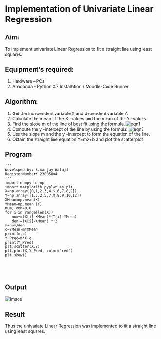# Implementation of Univariate Linear Regression
## Aim:
To implement univariate Linear Regression to fit a straight line using least squares.
## Equipment’s required:
1.	Hardware – PCs
2.	Anaconda – Python 3.7 Installation / Moodle-Code Runner
## Algorithm:
1.	Get the independent variable X and dependent variable Y.
2.	Calculate the mean of the X -values and the mean of the Y -values.
3.	Find the slope m of the line of best fit using the formula.
 ![eqn1](./eq1.jpg)
4.	Compute the y -intercept of the line by using the formula:
![eqn2](./eq2.jpg)  
5.	Use the slope m and the y -intercept to form the equation of the line.
6.	Obtain the straight line equation Y=mX+b and plot the scatterplot.
## Program
```
'''
Developed by: S.Sanjay Balaji
RegisterNumber: 23005804
'''
import numpy as np
import matplotlib.pyplot as plt
X=np.array([0,1,2,3,4,5,6,7,8,9])
Y=np.array([1,3,2,5,7,8,8,9,10,12])
XMean=np.mean(X)
YMean=np.mean (Y)
num, den=0,0
for i in range(len(X)):
   num+=(X[i]-XMean)*(Y[i]-YMean)
   den+=(X[i]-XMean) **2
m=num/den
c=YMean-m*XMean
print(m,c)
Y_Pred=m*X+c
print(Y_Pred)
plt.scatter(X,Y)
plt.plot(X,Y_Pred, color="red")
plt.show()





```
## Output
![image](https://github.com/SanjayBalaji0/Univariate-Linear-Regression/assets/145533553/482e7518-c7f0-47ca-9e4c-052964f4a112)


## Result
Thus the univariate Linear Regression was implemented to fit a straight line using least squares.
